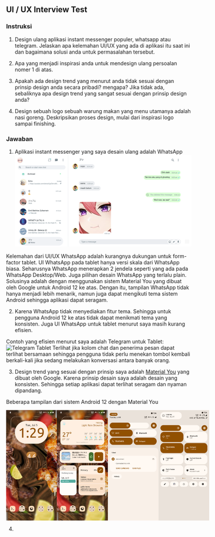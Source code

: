 ## UI / UX Interview Test

### Instruksi
1. Design ulang aplikasi instant messenger populer, whatsapp atau telegram. Jelaskan apa kelemahan UI/UX yang ada di aplikasi itu saat ini dan bagaimana solusi anda untuk permasalahan tersebut.

2. Apa yang menjadi inspirasi anda untuk mendesign ulang persoalan nomer 1 di atas. 

3. Apakah ada design trend yang menurut anda tidak sesuai dengan prinsip design anda secara pribadi? mengapa? Jika tidak ada, sebaliknya apa design trend yang sangat sesuai dengan prinsip design anda? 

4. Design sebuah logo sebuah warung makan yang menu utamanya adalah nasi goreng. Deskripsikan proses design, mulai dari inspirasi logo sampai finishing.

### Jawaban
1. Aplikasi instant messenger yang saya desain ulang adalah WhatsApp
![MockupWhatsapp Tablet](https://raw.githubusercontent.com/ldy3112/ui-ux-screening/main/WhatsApp%20Mockup.png)
  
  Kelemahan dari UI/UX WhatsApp adalah kurangnya dukungan untuk form-factor tablet. UI WhatsApp pada tablet hanya versi skala dari WhatsApp biasa. Seharusnya WhatsApp menerapkan 2 jendela seperti yang ada pada WhatsApp Desktop/Web. Juga pilihan desain WhatsApp yang terlalu plain.
  Solusinya adalah dengan menggunakan sistem Material You yang dibuat oleh Google untuk Android 12 ke atas. Dengan itu, tampilan WhatsApp tidak hanya menjadi lebih menarik, namun juga dapat mengikuti tema sistem Android sehingga aplikasi dapat seragam.
  

2. Karena WhatsApp tidak menyediakan fitur tema. Sehingga untuk pengguna Android 12 ke atas tidak dapat menikmati tema yang konsisten. Juga UI WhatsApp untuk tablet menurut saya masih kurang efisien.


Contoh yang efisien menurut saya adalah Telegram untuk Tablet:
![Telegram Tablet](https://external-content.duckduckgo.com/iu/?u=https%3A%2F%2Fwww.macappsworld.com%2Fwp-content%2Fuploads%2F2020%2F09%2Ftelegram-app-download-apk-2-scaled.jpg&f=1&nofb=1)
Terlihat jika kolom chat dan penerima pesan dapat terlihat bersamaan sehingga pengguna tidak perlu menekan tombol kembali berkali-kali jika sedang melakukan konversasi antara banyak orang.


3. Design trend yang sesuai dengan prinsip saya adalah <a href="https://material.io/blog/announcing-material-you">Material You</a> yang dibuat oleh Google. Karena prinsip desain saya adalah desain yang konsisten. Sehingga setiap aplikasi dapat terlihat seragam dan nyaman dipandang.

Beberapa tampilan dari sistem Android 12 dengan Material You
<div style="display:flex;width:100%"><img style="height:300px;" src="https://raw.githubusercontent.com/ldy3112/ui-ux-screening/main/Screenshot_20220705-132944_NusantaraLauncher.png"><img style="height:300px;" src="https://raw.githubusercontent.com/ldy3112/ui-ux-screening/main/Screenshot_20220705-133002_NusantaraLauncher.png"><img style="height:300px;" src="https://raw.githubusercontent.com/ldy3112/ui-ux-screening/main/Screenshot_20220705-133008_NusantaraLauncher.png"><img style="height:300px;" src="https://raw.githubusercontent.com/ldy3112/ui-ux-screening/main/Screenshot_20220705-133011_NusantaraLauncher.png"></div>

4.
